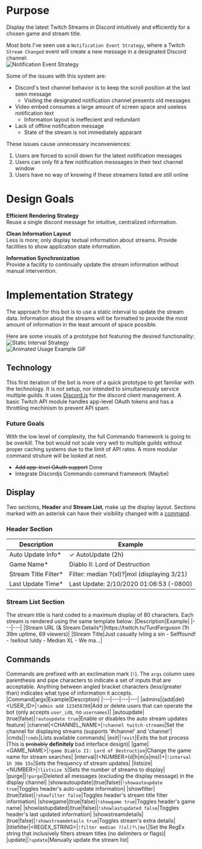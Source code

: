# Purpose
Display the latest Twitch Streams in Discord intuitively and efficiently for a chosen game and stream title.

Most bots I've seen use a `Notification Event Strategy`, where a Twitch `Stream Changed` event will create a new message in a designated Discord channel:  
![Notification Event Strategy](/media/notification_strategy.png)

Some of the issues with this system are:
- Discord's text channel behavior is to keep the scroll position at the last seen message
  - Visiting the designated notification channel presents old messages
- Video embed consumes a large amount of screen space and useless notification text
  - Information layout is ineffecient and redundant
- Lack of offline notification message
  - State of the stream is not immediately apparant

These issues cause unnecessary inconveniences:
1. Users are forced to scroll down for the latest notification messages
2. Users can only fit a few notification messsages in their text channel window
3. Users have no way of knowing if these streamers listed are still online

# Design Goals
**Efficient Rendering Strategy**  
Reuse a single discord message for intuitive, centralized information.

**Clean Information Layout**  
Less is more; only display textual information about streams. Provide facilities to show application state information.

**Information Synchronization**  
Provide a facility to continually update the stream information without manual intervention.

# Implementation Strategy
The approach for this bot is to use a static interval to update the stream data. Information about the streams will be formatted to provide the most amount of information in the least amount of space possible.

Here are some visuals of a prototype bot featuring the desired functionality:  
![Static Interval Strategy](/media/message_strategy.png)  
![Animated Usage Example GIF](/media/ttvsl_simple_example.gif)

## Technology
This first iteration of the bot is more of a quick prototype to get familiar with the technology. It is not setup, nor intended to simultaneously service multiple guilds. It uses [Discord.js](https://github.com/discordjs/discord.js) for the discord client management. A basic Twitch API module handles app-level OAuth tokens and has a throttling mechinism to prevent API spam.

### Future Goals
With the low level of complexity, the full Commando framework is going to be overkill. The bot would not scale very well to multiple guilds without proper caching systems due to the limit of API rates. A more modular command struture will be looked at next.

- ~~Add app-level OAuth support~~ Done
- Integrate Discordjs Commando command framework (Maybe)

## Display 
Two sections, **Header** and **Stream List**, make up the display layout. Sections marked with an asterisk can have their visibility changed with a [command](#commands).

### Header Section
|Description|Example|
|---|---|
|Auto Update Info*|✓ AutoUpdate (2h)|
|Game Name*|Diablo II: Lord of Destruction|
|Stream Title Filter*|Filter: median ?(xl)?\|mxl (displaying 3/21)|
|Last Update Time*|Last Update: 2/10/2020 01:06:53 (-0800)|

### Stream List Section  
The stream title is hard coded to a maximum display of 80 characters. Each stream is rendered using the same template below:
|Description|Example|
|---|---|
|Stream URL (& Stream Details*)|<noLink>h</noLink>ttps://twitch.tv/TurdFerguson (1h 39m uptime, 69 viewers)|
|Stream Title|Just casually lvling a sin -  Selffound! - !sellout !uldy - Median XL - We ma...|

## Commands
Commands are prefixed with an exclimation mark (`!`). The `args` column uses parenthesis and pipe characters to indicate a set of inputs that are acceptable. Anything between angled bracket characters (less/greater than) indicates what type of information it accepts.
|Command|args|Example|Descrption|
|---|---|---|---|
|admins|(add\|del) <USER_ID>|`!admin add 123456789`|Add or delete users that can operate the bot (only accepts `user_id`s, no `usernames`)|
|autoupdate|(true\|false)|`!autoupdate true`|Enable or disables the auto stream updates feature|
|channel|<CHANNEL_NAME>|`!channel twitch-streams`|Set the channel for displaying streams (supports '#channel' and 'channel'|
|cmds||`!cmds`|Lists available commands|
|exit||`!exit`|Exits the bot process (This is ~~probably~~ **definitely** bad interface design)|
|game|<GAME_NAME>|`!game Diablo II: Lord of Destruction`|Change the game name for stream searches|
|interval|(\<NUMBER\>(d\|h\|m\|s\|ms))+|`!interval 1h 30m 15s`|Sets the frequency of stream updates|
|listsize|\<NUMBER\>|`!listsize 5`|Sets the number of streams to display|
|purge||`!purge`|Deleted all messages (excluding the display message) in the display channel|
|showautoupdate|(true\|false)|`!showautoupdate true`|Toggles header's auto-update information|
|showfilter|(true\|false)|`!showfilter false`|Toggles header's stream title filter information|
|showgame|(true\|false)|`!showgame true`|Toggles header's game name|
|showlastupdated|(true\|false)|`!showlastupdated false`|Toggles header's last updated information|
|showstreamdetails|(true\|false)|`!showstreamdetails true`|Toggles stream's extra details|
|titlefilter|<REGEX_STRING>|`!filter median ?(xl)?\|mxl`|Set the RegEx string that inclusively filters stream titles (no delimiters or flags)|
|update||`!update`|Manually update the stream list|
